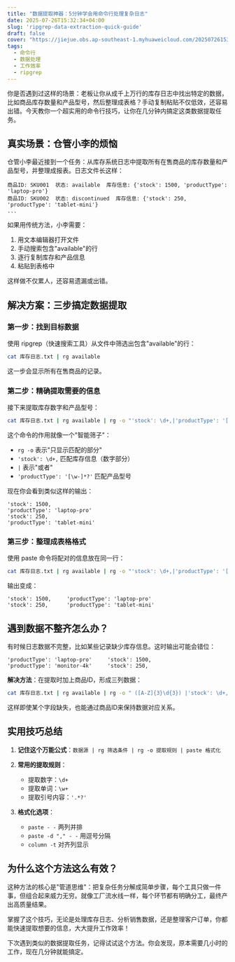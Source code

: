 ```yaml
---
title: "数据提取神器：5分钟学会用命令行处理复杂日志"
date: 2025-07-26T15:32:34+04:00
slug: 'ripgrep-data-extraction-quick-guide'
draft: false
cover: "https://jiejue.obs.ap-southeast-1.myhuaweicloud.com/20250726153651688.webp"
tags:
  - 命令行
  - 数据处理
  - 工作效率
  - ripgrep
---
```


你是否遇到过这样的场景：老板让你从成千上万行的库存日志中找出特定的数据，比如商品库存数量和产品型号，然后整理成表格？手动复制粘贴不仅低效，还容易出错。今天教你一个超实用的命令行技巧，让你在几分钟内搞定这类数据提取任务。

<!--more-->

## 真实场景：仓管小李的烦恼

仓管小李最近接到一个任务：从库存系统日志中提取所有在售商品的库存数量和产品型号，并整理成报表。日志文件长这样：

```
商品ID: SKU001  状态: available  库存信息: {'stock': 1500, 'productType': 'laptop-pro'}
商品ID: SKU002  状态: discontinued  库存信息: {'stock': 250, 'productType': 'tablet-mini'}
...
```

如果用传统方法，小李需要：
1. 用文本编辑器打开文件
2. 手动搜索包含"available"的行
3. 逐行复制库存和产品信息
4. 粘贴到表格中

这样做不仅累人，还容易遗漏或出错。

## 解决方案：三步搞定数据提取

### 第一步：找到目标数据

使用 ripgrep（快速搜索工具）从文件中筛选出包含"available"的行：

```bash
cat 库存日志.txt | rg available
```

这一步会显示所有在售商品的记录。

### 第二步：精确提取需要的信息

接下来提取库存数字和产品型号：

```bash
cat 库存日志.txt | rg available | rg -o "'stock': \d+,|'productType': '[\w-]*?'"
```

这个命令的作用就像一个"智能筛子"：
- `rg -o` 表示"只显示匹配的部分"
- `'stock': \d+,` 匹配库存信息（数字部分）
- `|` 表示"或者"
- `'productType': '[\w-]*?'` 匹配产品型号

现在你会看到类似这样的输出：
```
'stock': 1500,
'productType': 'laptop-pro'
'stock': 250,
'productType': 'tablet-mini'
```

### 第三步：整理成表格格式

使用 paste 命令将配对的信息放在同一行：

```bash
cat 库存日志.txt | rg available | rg -o "'stock': \d+,|'productType': '[\w-]*?'" | paste - -
```

输出变成：
```
'stock': 1500,     'productType': 'laptop-pro'
'stock': 250,      'productType': 'tablet-mini'
```

## 遇到数据不整齐怎么办？

有时候日志数据不完整，比如某些记录缺少库存信息。这时输出可能会错位：

```
'productType': 'laptop-pro'     'stock': 1500,
'productType': 'monitor-4k'     'stock': 250,
```

**解决方法**：在提取时加上商品ID，形成三列数据：

```bash
cat 库存日志.txt | rg available | rg -o " ([A-Z]{3}\d{3}) |'stock': \d+,|'productType': '.*?'" | paste -d "," - - - | column -t -s ","
```

这样即使某个字段缺失，也能通过商品ID来保持数据对应关系。

## 实用技巧总结

1. **记住这个万能公式**：`数据源 | rg 筛选条件 | rg -o 提取规则 | paste 格式化`

2. **常用的提取规则**：
   - 提取数字：`\d+`
   - 提取单词：`\w+`
   - 提取引号内容：`'.*?'`

3. **格式化选项**：
   - `paste - -` 两列并排
   - `paste -d "," - -` 用逗号分隔
   - `column -t` 对齐列显示

## 为什么这个方法这么有效？

这种方法的核心是"管道思维"：把复杂任务分解成简单步骤，每个工具只做一件事，但组合起来威力无穷。就像工厂流水线一样，每个环节都有明确分工，最终产出高质量结果。

掌握了这个技巧，无论是处理库存日志、分析销售数据，还是整理客户订单，你都能快速提取想要的信息，大大提升工作效率！

下次遇到类似的数据提取任务，记得试试这个方法。你会发现，原本需要几小时的工作，现在几分钟就能搞定。
